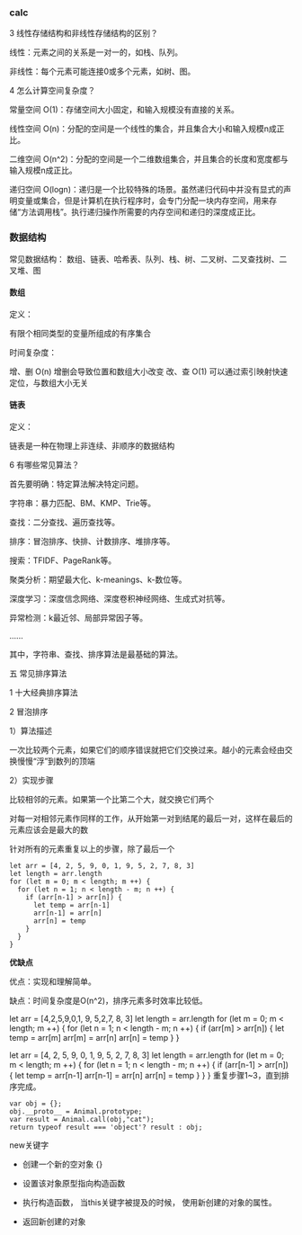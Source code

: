 ### calc

3  线性存储结构和非线性存储结构的区别？

线性：元素之间的关系是一对一的，如栈、队列。

非线性：每个元素可能连接0或多个元素，如树、图。


4  怎么计算空间复杂度？



常量空间 O(1)：存储空间大小固定，和输入规模没有直接的关系。



线性空间 O(n)：分配的空间是一个线性的集合，并且集合大小和输入规模n成正比。



二维空间 O(n^2)：分配的空间是一个二维数组集合，并且集合的长度和宽度都与输入规模n成正比。



递归空间 O(logn)：递归是一个比较特殊的场景。虽然递归代码中并没有显式的声明变量或集合，但是计算机在执行程序时，会专门分配一块内存空间，用来存储“方法调用栈”。执行递归操作所需要的内存空间和递归的深度成正比。


### 数据结构

常见数据结构： 数组、链表、哈希表、队列、栈、树、二叉树、二叉查找树、二叉堆、图

#### 数组

定义：

有限个相同类型的变量所组成的有序集合

时间复杂度：

增、删 O(n) 增删会导致位置和数组大小改变
改、查 O(1) 可以通过索引映射快速定位，与数组大小无关

#### 链表

定义：

链表是一种在物理上非连续、非顺序的数据结构

6  有哪些常见算法？

首先要明确：特定算法解决特定问题。


字符串：暴力匹配、BM、KMP、Trie等。

查找：二分查找、遍历查找等。

排序：冒泡排序、快排、计数排序、堆排序等。

搜索：TFIDF、PageRank等。

聚类分析：期望最大化、k-meanings、k-数位等。

深度学习：深度信念网络、深度卷积神经网络、生成式对抗等。

异常检测：k最近邻、局部异常因子等。

......

其中，字符串、查找、排序算法是最基础的算法。


五  常见排序算法

1  十大经典排序算法

2  冒泡排序

1）算法描述

一次比较两个元素，如果它们的顺序错误就把它们交换过来。越小的元素会经由交换慢慢“浮”到数列的顶端

2）实现步骤

比较相邻的元素。如果第一个比第二个大，就交换它们两个

对每一对相邻元素作同样的工作，从开始第一对到结尾的最后一对，这样在最后的元素应该会是最大的数

针对所有的元素重复以上的步骤，除了最后一个

```
let arr = [4, 2, 5, 9, 0, 1, 9, 5, 2, 7, 8, 3]
let length = arr.length
for (let m = 0; m < length; m ++) {
  for (let n = 1; n < length - m; n ++) {
    if (arr[n-1] > arr[n]) {
      let temp = arr[n-1]
      arr[n-1] = arr[n]
      arr[n] = temp
    }
  }
}
```

**优缺点**

优点：实现和理解简单。

缺点：时间复杂度是O(n^2)，排序元素多时效率比较低。



let arr = [4,2,5,9,0,1, 9, 5,2,7, 8, 3]
let length = arr.length
for (let m = 0; m < length; m ++) {
  for (let n = 1; n < length - m; n ++) {
    if (arr[m] > arr[n]) {
      let temp = arr[m]
      arr[m] = arr[n]
      arr[n] = temp
    }
  }




let arr = [4, 2, 5, 9, 0, 1, 9, 5, 2, 7, 8, 3]
let length = arr.length
for (let m = 0; m < length; m ++) {
  for (let n = 1; n < length - m; n ++) {
    if (arr[n-1] > arr[n]) {
      let temp = arr[n-1]
      arr[n-1] = arr[n]
      arr[n] = temp
    }
  }
}
重复步骤1~3，直到排序完成。 
<!-- ============================= -->

```
var obj = {};
obj.__proto__ = Animal.prototype;
var result = Animal.call(obj,"cat");
return typeof result === 'object'? result : obj;
```

new关键字

- 创建一个新的空对象 {}

- 设置该对象原型指向构造函数

- 执行构造函数， 当this关键字被提及的时候， 使用新创建的对象的属性。

- 返回新创建的对象
